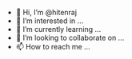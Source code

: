 - 👋 Hi, I’m @hitenraj
- 👀 I’m interested in ...
- 🌱 I’m currently learning ...
- 💞️ I’m looking to collaborate on ...
- 📫 How to reach me ...

<!---
hitenraj/hitenraj is a ✨ special ✨ repository because its `README.md` (this file) appears on your GitHub profile.
You can click the Preview link to take a look at your changes.
--->
